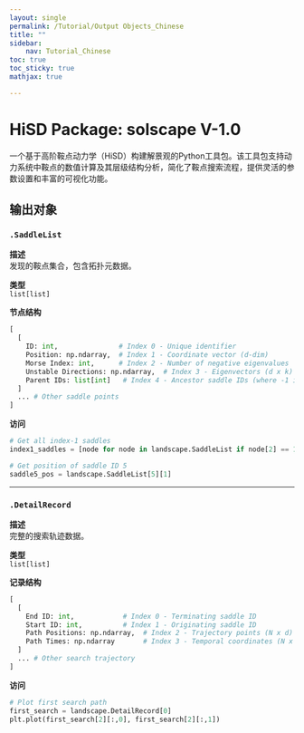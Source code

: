 ```yaml
---
layout: single
permalink: /Tutorial/Output Objects_Chinese
title: ""
sidebar:
    nav: Tutorial_Chinese
toc: true
toc_sticky: true
mathjax: true

---
```

# HiSD Package: solscape V-1.0
<!--
*        Version:  1.0.0
*        Created:  2024-12-25
*        Last Modified:  2025-03-13
*
*         Author:  Yuyang LIU <liuyuyang@stu.pku.edu.cn>
*      Copyright:  Copyright (c) 2024-2025, Lei ZHANG, Yuyang LIU. All rights reserved.
-->
      
一个基于高阶鞍点动力学（HiSD）构建解景观的Python工具包。该工具包支持动力系统中鞍点的数值计算及其层级结构分析，简化了鞍点搜索流程，提供灵活的参数设置和丰富的可视化功能。

      
## 输出对象

### `.SaddleList`
**描述**  
发现的鞍点集合，包含拓扑元数据。

**类型**  
`list[list]`

**节点结构**  
```python
[
  [
    ID: int,               # Index 0 - Unique identifier
    Position: np.ndarray,  # Index 1 - Coordinate vector (d-dim)
    Morse Index: int,      # Index 2 - Number of negative eigenvalues
    Unstable Directions: np.ndarray,  # Index 3 - Eigenvectors (d x k)
    Parent IDs: list[int]   # Index 4 - Ancestor saddle IDs (where -1 indicates initial point)
  ]
  ... # Other saddle points
]
```

**访问**  
```python
# Get all index-1 saddles
index1_saddles = [node for node in landscape.SaddleList if node[2] == 1]

# Get position of saddle ID 5
saddle5_pos = landscape.SaddleList[5][1]
```

---

### `.DetailRecord`
**描述**  
完整的搜索轨迹数据。

**类型**  
`list[list]`  

**记录结构**  
```python
[
  [
    End ID: int,            # Index 0 - Terminating saddle ID
    Start ID: int,          # Index 1 - Originating saddle ID
    Path Positions: np.ndarray,  # Index 2 - Trajectory points (N x d)
    Path Times: np.ndarray       # Index 3 - Temporal coordinates (N x 1)
  ]
  ... # Other search trajectory
]
```

**访问**  
```python
# Plot first search path
first_search = landscape.DetailRecord[0]
plt.plot(first_search[2][:,0], first_search[2][:,1])
```



